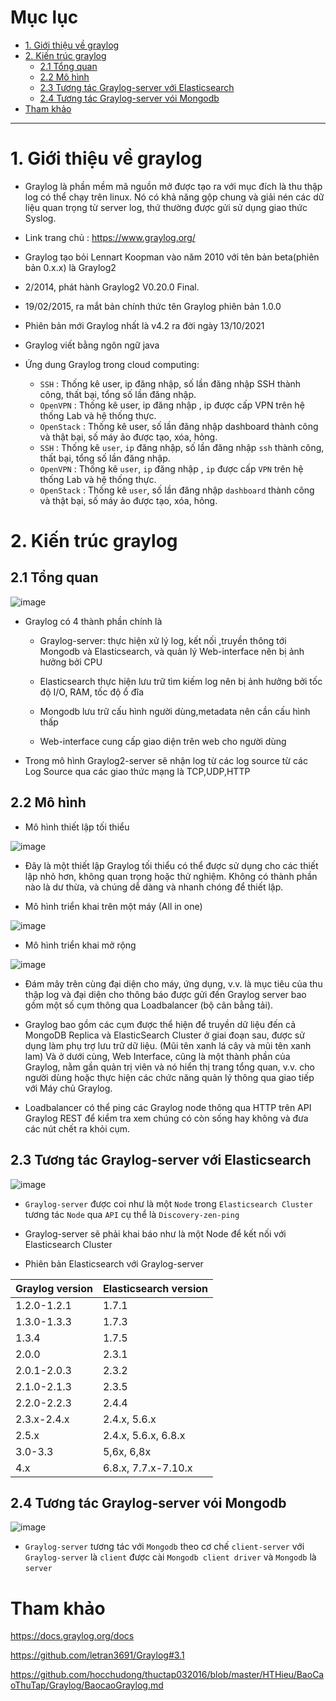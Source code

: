 # Mục lục 
- [1. Giới thiệu về graylog](#1)
- [2. Kiến trúc graylog](#2)
  - [2.1 Tổng quan](#21)
  - [2.2 Mô hình](#22)
  - [2.3 Tương tác Graylog-server với Elasticsearch](#23)
  - [2.4 Tương tác Graylog-server vói Mongodb](#24)
- [Tham khảo](#tm)
---
<a name ='1'></a>
# 1. Giới thiệu về graylog

- Graylog là phần mềm mã nguồn mở được tạo ra với mục đích là thu thập log có thể chạy trên linux. Nó có khả năng gộp chung và giải nén các dữ liệu quan trọng từ server log, thứ thường được gửi sử dụng giao thức Syslog.

- Link trang chủ : https://www.graylog.org/

- Graylog tạo bỏi Lennart Koopman vào năm 2010 với tên bản beta(phiên bản 0.x.x) là Graylog2

- 2/2014, phát hành Graylog2 V0.20.0 Final.

- 19/02/2015, ra mắt bản chính thức tên Graylog phiên bản 1.0.0

- Phiên bản mới Graylog nhất là v4.2 ra đời ngày 13/10/2021

- Graylog viết bằng ngôn ngữ java

- Ứng dung Graylog trong cloud computing:

  - `SSH` : Thống kê user, ip đăng nhập, số lần đăng nhập SSH thành công, thất bại, tổng số lần đăng nhập.
  - `OpenVPN` : Thống kê user, ip đăng nhập , ip được cấp VPN trên hệ thống Lab và hệ thống thực.
  - `OpenStack` : Thống kê user, số lần đăng nhập dashboard thành công và thật bại, số máy ảo được tạo, xóa, hỏng.
  - `SSH` : Thống kê `user`, `ip` đăng nhập, số lần đăng nhập `ssh` thành công, thất bại, tổng số lần đăng nhập.
  - `OpenVPN` : Thống kê `user`, `ip` đăng nhập , `ip` được cấp `VPN` trên hệ thống Lab và hệ thống thực.
  - `OpenStack` : Thống kê `user`, số lần đăng nhập `dashboard` thành công và thật bại, số máy ảo được tạo, xóa, hỏng.

<a name ='2'></a>
# 2. Kiến trúc graylog

<a name ='21'></a>
## 2.1 Tổng quan 
![image](image/Screenshot_1.png)

- Graylog có 4 thành phần chính là
  
  - Graylog-server: thực hiện xử lý log, kết nối ,truyền thông tới Mongodb và Elasticsearch, và quản lý Web-interface nên bị ảnh hưởng bởi CPU

  - Elasticsearch thực hiện lưu trữ tìm kiếm log nên bị ảnh hưởng bởi tốc độ I/O, RAM, tốc độ ổ đĩa

  - Mongodb lưu trữ cấu hình người dùng,metadata nên cần cấu hình thấp

  - Web-interface cung cấp giao diện trên web cho người dùng
- Trong mô hình Graylog2-server sẽ nhận log từ các log source từ các Log Source qua các giao thức mạng là TCP,UDP,HTTP

<a name ='22'></a>
## 2.2 Mô hình 
- Mô hình thiết lập tối thiểu  

![image](image/Screenshot_6.png)

  - Đây là một thiết lập Graylog tối thiểu có thể được sử dụng cho các thiết lập nhỏ hơn, không quan trọng hoặc thử nghiệm. Không có thành phần nào là dư thừa, và chúng dễ dàng và nhanh chóng để thiết lập.

- Mô hình triển khai trên một máy (All in one)

![image](image/Screenshot_2.png)


- Mô hình triển khai mở rộng 

![image](image/Screenshot_3.png)

  - Đám mây trên cùng đại diện cho máy, ứng dụng, v.v. là mục tiêu của thu thập log và đại diện cho thông báo được gửi đến Graylog server bao gồm một số cụm thông qua Loadbalancer (bộ cân bằng tải).
  - Graylog bao gồm các cụm được thể hiện để truyền dữ liệu đến cả MongoDB Replica và ElasticSearch Cluster ở giai đoạn sau, được sử dụng làm phụ trợ lưu trữ dữ liệu. (Mũi tên xanh lá cây và mũi tên xanh lam) Và ở dưới cùng, Web Interface, cũng là một thành phần của Graylog, nằm gần quản trị viên và nó hiển thị trang tổng quan, v.v. cho người dùng hoặc thực hiện các chức năng quản lý thông qua giao tiếp với Máy chủ Graylog.

  - Loadbalancer có thể ping các  Graylog node thông qua HTTP trên API Graylog REST để kiểm tra xem chúng có còn sống hay không và đưa các nút chết ra khỏi cụm.

<a name ='23'></a>
## 2.3 Tương tác Graylog-server với Elasticsearch

![image](image/Screenshot_4.png)

- `Graylog-server` được coi như là một `Node` trong `Elasticsearch Cluster` tương tác `Node` qua `API` cụ thể là `Discovery-zen-ping`
- Graylog-server sẽ phải khai báo như là một Node để kết nối với Elasticsearch Cluster

- Phiên bản Elasticsearch với Graylog-server

Graylog version	| Elasticsearch version
---|---
1.2.0-1.2.1|	1.7.1
1.3.0-1.3.3	|1.7.3
1.3.4	|1.7.5
2.0.0	|2.3.1
2.0.1-2.0.3	|2.3.2
2.1.0-2.1.3|2.3.5
2.2.0-2.2.3|2.4.4
2.3.x-2.4.x|2.4.x, 5.6.x
2.5.x|2.4.x, 5.6.x, 6.8.x
3.0-3.3|5,6x, 6,8x
4.x|6.8.x, 7.7.x-7.10.x



<a name ='24'></a>
## 2.4 Tương tác Graylog-server vói Mongodb

![image](image/Screenshot_5.png)

-  `Graylog-server` tương tác với `Mongodb` theo cơ chế `client-server` với `Graylog-server` là `client` được cài `Mongodb client driver` và `Mongodb` là `server`










<a name ='tm'></a>
# Tham khảo 

https://docs.graylog.org/docs

https://github.com/letran3691/Graylog#3.1

https://github.com/hocchudong/thuctap032016/blob/master/HTHieu/BaoCaoThuTap/Graylog/BaocaoGraylog.md